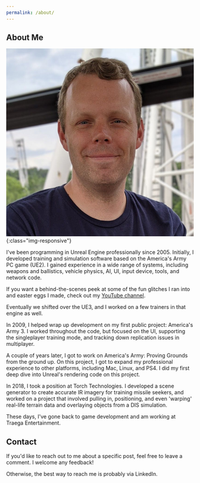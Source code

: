 ```yaml
---
permalink: /about/
---
```


## About Me

![Profile](/assets/ProfilePic.jpg){:class="img-responsive"}

I've been programming in Unreal Engine professionally since 2005. Initially, I developed training and simulation software based on the America's Army PC game (UE2). I gained experience in a wide range of systems, including weapons and ballistics, vehicle physics, AI, UI, input device, tools, and network code. 

If you want a behind-the-scenes peek at some of the fun glitches I ran into and easter eggs I made, check out my [YouTube channel](https://www.youtube.com/channel/UCIahXMamYcMh2QDTvlV9Kxg).

Eventually we shifted over the UE3, and I worked on a few trainers in that engine as well.

In 2009, I helped wrap up development on my first public project: America's Army 3. I worked throughout the code, but focused on the UI, supporting the singleplayer training mode, and tracking down replication issues in multiplayer. 

A couple of years later, I got to work on America's Army: Proving Grounds from the ground up. On this project, I got to expand my professional experience to other platforms, including Mac, Linux, and PS4. I did my first deep dive into Unreal's rendering code on this project.

In 2018, I took a position at Torch Technologies. I developed a scene generator to create accurate IR imagery for training missile seekers, and worked on a project that involved pulling in, positioning, and even 'warping' real-life terrain data and overlaying objects from a DIS simulation.

These days, I've gone back to game development and am working at Traega Entertainment.

## Contact

If you'd like to reach out to me about a specific post, feel free to leave a comment. I welcome any feedback!

Otherwise, the best way to reach me is probably via LinkedIn.